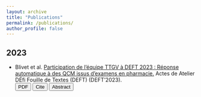 ```yaml
---
layout: archive
title: "Publications"
permalink: /publications/
author_profile: false
---
```


## 2023

- Blivet et al. [Participation de l’équipe TTGV à DEFT 2023 : Réponse automatique à des QCM issus d’examens en pharmacie.](https://B-Gendron.github.io/publications/publications-1/) Actes de Atelier DÉfi Fouille de Textes (DEFT) (DEFT’2023).  
<button name="PDF" onclick="http://talnarchives.atala.org/ateliers/2023/DEFT/480090.pdf">PDF</button> <button name="Cite" onclick="https://B-Gendron.github.io/files/ref_deft.txt">Cite</button>
<button name="Abstract" onclick="http://talnarchives.atala.org/ateliers/2023/DEFT/480090.html">Abstract</button>  

<!-- - <font color=gray> [To be published] </font>  F. Gaschi, I. El Baamrani, B. Gendron, P. Rastin, Y. Toussaint. _CoSwitchMap : Using Code-Switching to Learn an Unsupervised Bilingual Word Embedding._ Accepted for the 2023 Student Research Workshop of the Association for Computational Linguistics.  
<span style="color:darkblue">*Keywords: code-switching, word embeddings, multilingual alignment, unsupervised mapping.* </span> -->
